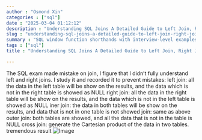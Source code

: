 ```yaml
---  
author : "Osmond Xin"  
categories : ["sql"]  
date : "2025-03-04 01:12:12"  
description : "Understanding SQL Joins A Detailed Guide to Left Join, Right Join, Inner Join, Outer Join, and Cross Join with Show"  
slug : "understanding-sql-joins-a-detailed-guide-to-left-join-right-join-inner-join-outer-join-and-cross-join-with-show"  
summary : "SQL window function shorthands with interview-level examples"  
tags : ["sql"]  
title : "Understanding SQL Joins A Detailed Guide to Left Join, Right Join, Inner Join, Outer Join, and Cross Join with Show"  

---
```


The SQL exam made mistake on join, I figure that I didn’t fully understand left and right joins. I study it and recorded it to prevent mistakes:
left join: all the data in the left table will be show on the results, and the data which is not in the right table is showed as NULL
right join: all the data in the right table will be show on the results, and the data which is not in the left table is showed as NULL
iner join: the data in both tables will be show on the results, and data that is not in one table is not showed
join: same as above
outer join: both tables are showed, and all the data that is not in the table is NULL
cross join: generate the Cartesian product of the data in two tables. tremendous result
![Image](/images/understanding-sql-joins-a-detailed-guide-to-left-join-right-join-inner-join-outer-join-and-cross-join-with-show.png)